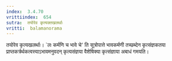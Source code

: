 ```yaml
---
index:  3.4.70
vrittiindex:  654
sutra:  तयोरेव कृत्यक्तखलर्थाः
vritti:  balamanorama 
---
```


तयोरेव कृत्यखलर्थाः। `लः कर्मणि च भावे चे' ति सूत्रोपात्ते भावकर्मणी तच्छब्देन कृत्संज्ञकतया प्राप्तकर्त्रर्थकत्वस्याऽभावमनुवदन् कृत्यसंज्ञया वैशेषिक्या कृत्संज्ञाया अबाधं गमयति। 

